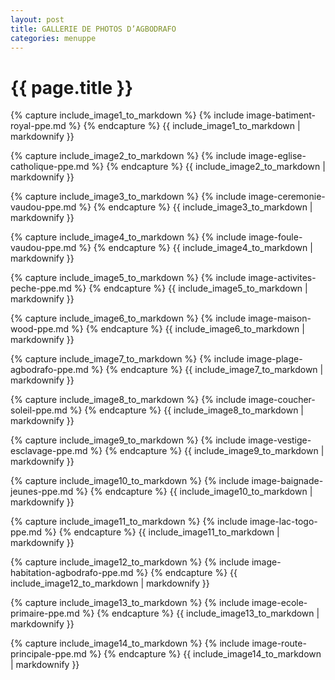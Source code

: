 ```yaml
---
layout: post
title: GALLERIE DE PHOTOS D’AGBODRAFO
categories: menuppe
---
```


{{ page.title }}
================
<div id="sliderFrame" markdown="1">
<div id="slider" markdown="1">
{% capture include_image1_to_markdown %}
	{% include image-batiment-royal-ppe.md %}
{% endcapture %}
{{ include_image1_to_markdown | markdownify }}

{% capture include_image2_to_markdown %}
	{% include image-eglise-catholique-ppe.md %}
{% endcapture %}
{{ include_image2_to_markdown | markdownify }}

{% capture include_image3_to_markdown %}
	{% include image-ceremonie-vaudou-ppe.md %}
{% endcapture %}
{{ include_image3_to_markdown | markdownify }}

{% capture include_image4_to_markdown %}
	{% include image-foule-vaudou-ppe.md %}
{% endcapture %}
{{ include_image4_to_markdown | markdownify }}

{% capture include_image5_to_markdown %}
	{% include image-activites-peche-ppe.md %}
{% endcapture %}
{{ include_image5_to_markdown | markdownify }}

{% capture include_image6_to_markdown %}
	{% include image-maison-wood-ppe.md %}
{% endcapture %}
{{ include_image6_to_markdown | markdownify }}

{% capture include_image7_to_markdown %}
	{% include image-plage-agbodrafo-ppe.md %}
{% endcapture %}
{{ include_image7_to_markdown | markdownify }}

{% capture include_image8_to_markdown %}
	{% include image-coucher-soleil-ppe.md %}
{% endcapture %}
{{ include_image8_to_markdown | markdownify }}

{% capture include_image9_to_markdown %}
	{% include image-vestige-esclavage-ppe.md %}
{% endcapture %}
{{ include_image9_to_markdown | markdownify }}

{% capture include_image10_to_markdown %}
	{% include image-baignade-jeunes-ppe.md %}
{% endcapture %}
{{ include_image10_to_markdown | markdownify }}

{% capture include_image11_to_markdown %}
	{% include image-lac-togo-ppe.md %}
{% endcapture %}
{{ include_image11_to_markdown | markdownify }}

{% capture include_image12_to_markdown %}
	{% include image-habitation-agbodrafo-ppe.md %}
{% endcapture %}
{{ include_image12_to_markdown | markdownify }}

{% capture include_image13_to_markdown %}
	{% include image-ecole-primaire-ppe.md %}
{% endcapture %}
{{ include_image13_to_markdown | markdownify }}

{% capture include_image14_to_markdown %}
	{% include image-route-principale-ppe.md %}
{% endcapture %}
{{ include_image14_to_markdown | markdownify }}
</div>
</div>
